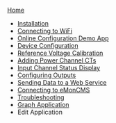 [Home](https://github.com/boblemaire/IoTaWatt/wiki)

* [Installation](https://github.com/boblemaire/IoTaWatt/wiki/Installing-IoTaWatt)
* [Connecting to WiFi](https://github.com/boblemaire/IoTaWatt/wiki/Connecting-to-WiFi)
* [Online Configuration Demo App](https://github.com/boblemaire/IoTaWatt/wiki/Configuration-App-Demo-Mode)
* [Device Configuration](https://github.com/boblemaire/IoTaWatt/wiki/Device-Configuration)
* [Reference Voltage Calibration](https://github.com/boblemaire/IoTaWatt/wiki/Reference-Voltage-Calibration)
* [Adding Power Channel CTs](https://github.com/boblemaire/IoTaWatt/wiki/Adding-Power-Channels-(CTs))
* [Input Channel Status Display](https://github.com/boblemaire/IoTaWatt/wiki/Input-Channel-Status)
* [Configuring Outputs](https://github.com/boblemaire/IoTaWatt/wiki/Configuring-Output-Channels)
* [Sending Data to a Web Service](https://github.com/boblemaire/IoTaWatt/wiki/Sending-Data-to-a-Web-Server)
* [Connecting to eMonCMS](https://github.com/boblemaire/IoTaWatt/wiki/Connecting-to-eMonCMS)
* [Troubleshooting](https://github.com/boblemaire/IoTaWatt/wiki/Troubleshooting)
* [Graph Application](https://github.com/boblemaire/IoTaWatt/wiki/Graph-Application)
* Edit Application 

